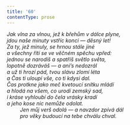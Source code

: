 ```yaml
---
title: '60'
contentType: prose
---
```


<section>

_Jak vlna za vlnou, jež k břehům v dálce plyne,  
jdou naše minuty vstříc konci — děsný let!  
Za ty, jež minuly, se hrnou stále jiné  
a všechny řítí se ve věčném spěchu vpřed:  
jednou se narodíš a spatříš světlo světa,  
lopotně dozráváš — a ani’s nedozrál  
a už ti hrozí pád, tvou slávu zlomí léta  
a Čas ti uloupí vše, co ti kdysi dal.  
Čas protkne jako meč kvetoucí snítku mládí  
a hlodá na všem, co urodí zemský sad,  
i kráse vyhloubí do čela vrásky kradí  
a jeho kose nic nemůže odolat.  
         Jen můj verš odolá — a navzdor zpívá dál  
         pro věky budoucí na tebe chválu chval._

</section>
